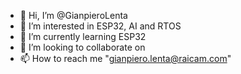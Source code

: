 - 👋 Hi, I’m @GianpieroLenta
- 👀 I’m interested in ESP32, AI and RTOS
- 🌱 I’m currently learning ESP32
- 💞️ I’m looking to collaborate on 
- 📫 How to reach me "gianpiero.lenta@raicam.com"

<!---
GianpieroLenta/GianpieroLenta is a ✨ special ✨ repository because its `README.md` (this file) appears on your GitHub profile.
You can click the Preview link to take a look at your changes.
--->
